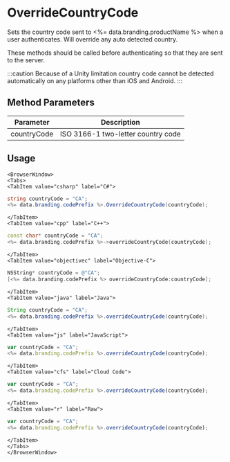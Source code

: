 # OverrideCountryCode

Sets the country code sent to <%= data.branding.productName %> when a user authenticates. Will override any auto detected country.

These methods should be called before authenticating so that they are sent to the server.

:::caution
Because of a Unity limitation country code cannot be detected automatically on any platforms other than iOS and Android.
:::

## Method Parameters
Parameter | Description
--------- | -----------
countryCode | ISO 3166-1 two-letter country code

## Usage

```mdx-code-block
<BrowserWindow>
<Tabs>
<TabItem value="csharp" label="C#">
```

```csharp
string countryCode = "CA";
<%= data.branding.codePrefix %>.OverrideCountryCode(countryCode);
```

```mdx-code-block
</TabItem>
<TabItem value="cpp" label="C++">
```

```cpp
const char* countryCode = "CA";
<%= data.branding.codePrefix %>->overrideCountryCode(countryCode);
```

```mdx-code-block
</TabItem>
<TabItem value="objectivec" label="Objective-C">
```

```objectivec
NSString* countryCode = @"CA";
[<%= data.branding.codePrefix %> overrideCountryCode:countryCode];
```

```mdx-code-block
</TabItem>
<TabItem value="java" label="Java">
```

```java
String countryCode = "CA";
<%= data.branding.codePrefix %>.overrideCountryCode(countryCode);
```

```mdx-code-block
</TabItem>
<TabItem value="js" label="JavaScript">
```

```javascript
var countryCode = "CA";
<%= data.branding.codePrefix %>.overrideCountryCode(countryCode);
```

```mdx-code-block
</TabItem>
<TabItem value="cfs" label="Cloud Code">
```

```javascript
var countryCode = "CA";
<%= data.branding.codePrefix %>.overrideCountryCode(countryCode);
```

```mdx-code-block
</TabItem>
<TabItem value="r" label="Raw">
```

```javascript
var countryCode = "CA";
<%= data.branding.codePrefix %>.overrideCountryCode(countryCode);
```

```mdx-code-block
</TabItem>
</Tabs>
</BrowserWindow>
```


